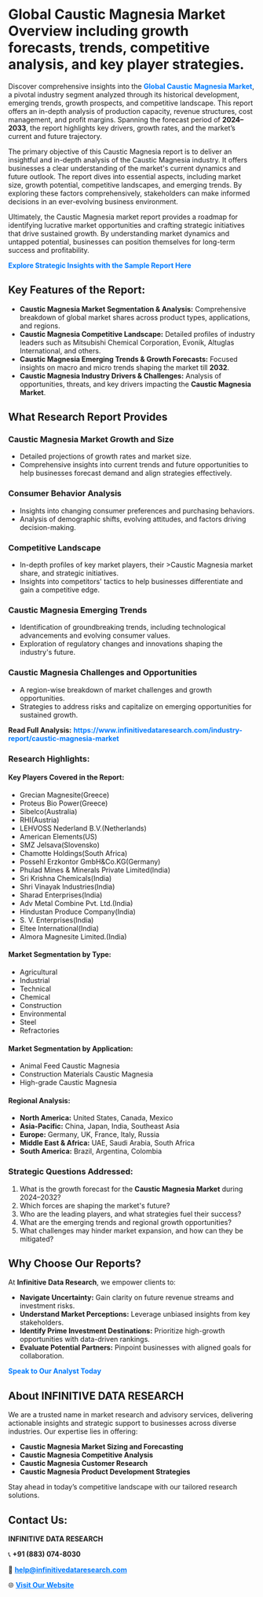 <h1>Global Caustic Magnesia Market Overview including growth forecasts, trends, competitive analysis, and key player strategies.</h1>
<p>
Discover comprehensive insights into the 
<a href="https://www.infinitivedataresearch.com/industry-report/caustic-magnesia-market" rel="dofollow" style="color: #007BFF; text-decoration: none;"><strong>Global Caustic Magnesia Market</strong></a>, a pivotal industry segment analyzed through its historical development, emerging trends, growth prospects, and competitive landscape. This report offers an in-depth analysis of production capacity, revenue structures, cost management, and profit margins. Spanning the forecast period of <strong>2024–2033</strong>, the report highlights key drivers, growth rates, and the market’s current and future trajectory.
</p>
<p>
The primary objective of this Caustic Magnesia report is to deliver an insightful and in-depth analysis of the Caustic Magnesia industry. It offers businesses a clear understanding of the market's current dynamics and future outlook. The report dives into essential aspects, including market size, growth potential, competitive landscapes, and emerging trends. By exploring these factors comprehensively, stakeholders can make informed decisions in an ever-evolving business environment.
</p>
<p>
Ultimately, the Caustic Magnesia market report provides a roadmap for identifying lucrative market opportunities and crafting strategic initiatives that drive sustained growth. By understanding market dynamics and untapped potential, businesses can position themselves for long-term success and profitability.
</p>
<p>
<a href="https://www.infinitivedataresearch.com/request-sample/reportId=105710" style="color: #007BFF; text-decoration: none;"><strong>Explore Strategic Insights with the Sample Report Here</strong></a>
</p>

<h2>Key Features of the Report:</h2>
<ul>
<li><strong>Caustic Magnesia Market Segmentation & Analysis:</strong> Comprehensive breakdown of global market shares across product types, applications, and regions.</li>
<li><strong>Caustic Magnesia Competitive Landscape:</strong> Detailed profiles of industry leaders such as Mitsubishi Chemical Corporation, Evonik, Altuglas International, and others.</li>
<li><strong>Caustic Magnesia Emerging Trends & Growth Forecasts:</strong> Focused insights on macro and micro trends shaping the market till <strong>2032</strong>.</li>
<li><strong>Caustic Magnesia Industry Drivers & Challenges:</strong> Analysis of opportunities, threats, and key drivers impacting the <strong>Caustic Magnesia Market</strong>.</li>
</ul>

<h2>What Research Report Provides</h2>
<h3>Caustic Magnesia Market Growth and Size</h3>
<ul>
<li>Detailed projections of growth rates and market size.</li>
<li>Comprehensive insights into current trends and future opportunities to help businesses forecast demand and align strategies effectively.</li>
</ul>

<h3>Consumer Behavior Analysis</h3>
<ul>
<li>Insights into changing consumer preferences and purchasing behaviors.</li>
<li>Analysis of demographic shifts, evolving attitudes, and factors driving decision-making.</li>
</ul>

<h3>Competitive Landscape</h3>
<ul>
<li>In-depth profiles of key market players, their >Caustic Magnesia market share, and strategic initiatives.</li>
<li>Insights into competitors' tactics to help businesses differentiate and gain a competitive edge.</li>
</ul>

<h3>Caustic Magnesia Emerging Trends</h3>
<ul>
<li>Identification of groundbreaking trends, including technological advancements and evolving consumer values.</li>
<li>Exploration of regulatory changes and innovations shaping the industry's future.</li>
</ul>

<h3>Caustic Magnesia Challenges and Opportunities</h3>
<ul>
<li>A region-wise breakdown of market challenges and growth opportunities.</li>
<li>Strategies to address risks and capitalize on emerging opportunities for sustained growth.</li>
</ul>
<p><strong>Read Full Analysis:</strong> <a href="https://www.infinitivedataresearch.com/industry-report/caustic-magnesia-market" rel="dofollow" style="color: #007BFF; text-decoration: none;"><strong>https://www.infinitivedataresearch.com/industry-report/caustic-magnesia-market</strong></a></p>
<h3>Research Highlights:</h3>
<h4>Key Players Covered in the Report:</h4>
<ul><li>Grecian Magnesite(Greece)</li><li>Proteus Bio Power(Greece)</li><li>Sibelco(Australia)</li><li>RHI(Austria)</li><li>LEHVOSS Nederland B.V.(Netherlands)</li><li>American Elements(US)</li><li>SMZ Jelsava(Slovensko)</li><li>Chamotte Holdings(South Africa)</li><li>Possehl Erzkontor GmbH&amp;Co.KG(Germany)</li><li>Phulad Mines &amp; Minerals Private Limited(India)</li><li>Sri Krishna Chemicals(India)</li><li>Shri Vinayak Industries(India)</li><li>Sharad Enterprises(India)</li><li>Adv Metal Combine Pvt. Ltd.(India)</li><li>Hindustan Produce Company(India)</li><li>S. V. Enterprises(India)</li><li>Eltee International(India)</li><li>Almora Magnesite Limited.(India)</li></ul>
<h4>Market Segmentation by Type:</h4>
<ul><li>Agricultural</li><li>Industrial</li><li>Technical</li><li>Chemical</li><li>Construction</li><li>Environmental</li><li>Steel</li><li>Refractories</li></ul>
<h4>Market Segmentation by Application:</h4>
<ul><li>Animal Feed Caustic Magnesia</li><li>Construction Materials Caustic Magnesia</li><li>High-grade Caustic Magnesia</li></ul>

<h4>Regional Analysis:</h4>
<ul>
<li><strong>North America:</strong> United States, Canada, Mexico</li>
<li><strong>Asia-Pacific:</strong> China, Japan, India, Southeast Asia</li>
<li><strong>Europe:</strong> Germany, UK, France, Italy, Russia</li>
<li><strong>Middle East & Africa:</strong> UAE, Saudi Arabia, South Africa</li>
<li><strong>South America:</strong> Brazil, Argentina, Colombia</li>
</ul>

<h3>Strategic Questions Addressed:</h3>
<ol>
<li>What is the growth forecast for the <strong>Caustic Magnesia Market</strong> during 2024–2032?</li>
<li>Which forces are shaping the market's future?</li>
<li>Who are the leading players, and what strategies fuel their success?</li>
<li>What are the emerging trends and regional growth opportunities?</li>
<li>What challenges may hinder market expansion, and how can they be mitigated?</li>
</ol>

<h2>Why Choose Our Reports?</h2>
<p>At <strong>Infinitive Data Research</strong>, we empower clients to:</p>
<ul>
<li><strong>Navigate Uncertainty:</strong> Gain clarity on future revenue streams and investment risks.</li>
<li><strong>Understand Market Perceptions:</strong> Leverage unbiased insights from key stakeholders.</li>
<li><strong>Identify Prime Investment Destinations:</strong> Prioritize high-growth opportunities with data-driven rankings.</li>
<li><strong>Evaluate Potential Partners:</strong> Pinpoint businesses with aligned goals for collaboration.</li>
</ul>
<p><a href="https://www.infinitivedataresearch.com/industry-report/caustic-magnesia-market" rel="dofollow" style="color: #007BFF; text-decoration: none;"><strong>Speak to Our Analyst Today</strong></a></p>

<h2>About INFINITIVE DATA RESEARCH</h2>
<p>We are a trusted name in market research and advisory services, delivering actionable insights and strategic support to businesses across diverse industries. Our expertise lies in offering:</p>
<ul>
<li><strong>Caustic Magnesia Market Sizing and Forecasting</strong></li>
<li><strong>Caustic Magnesia Competitive Analysis</strong></li>
<li><strong>Caustic Magnesia Customer Research</strong></li>
<li><strong>Caustic Magnesia Product Development Strategies</strong></li>
</ul>
<p>Stay ahead in today’s competitive landscape with our tailored research solutions.</p>

<h2>Contact Us:</h2>
<p><strong>INFINITIVE DATA RESEARCH</strong></p>
<p>📞 <strong>+91 (883) 074-8030</strong></p>
<p>📧 <strong><a href="mailto:help@infinitivedataresearch.com" style="color: #007BFF;">help@infinitivedataresearch.com</a></strong></p>
<p>🌐 <strong><a href="https://www.infinitivedataresearch.com" rel="dofollow" style="color: #007BFF;">Visit Our Website</a></strong></p>